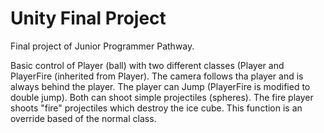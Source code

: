 # Unity Final Project
Final project of Junior Programmer Pathway.

Basic control of Player (ball) with two different classes (Player and PlayerFire (inherited from Player). The camera follows tha player and is always behind the player. The player can Jump (PlayerFire is modified to double jump). Both can shoot simple projectiles (spheres). The fire player shoots "fire" projectiles which destroy the ice cube. This function is an override based of the normal class.
